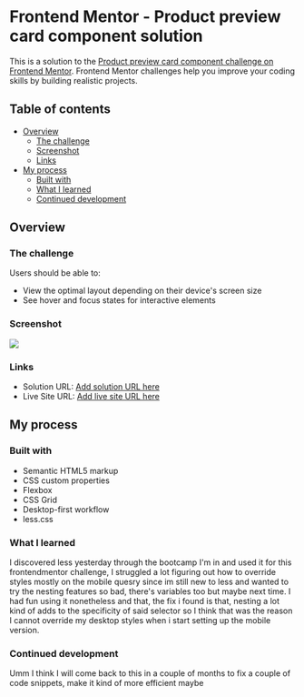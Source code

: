 # Frontend Mentor - Product preview card component solution

This is a solution to the [Product preview card component challenge on Frontend Mentor](https://www.frontendmentor.io/challenges/product-preview-card-component-GO7UmttRfa). Frontend Mentor challenges help you improve your coding skills by building realistic projects.

## Table of contents

- [Overview](#overview)
  - [The challenge](#the-challenge)
  - [Screenshot](#screenshot)
  - [Links](#links)
- [My process](#my-process)
  - [Built with](#built-with)
  - [What I learned](#what-i-learned)
  - [Continued development](#continued-development)

## Overview

### The challenge

Users should be able to:

- View the optimal layout depending on their device's screen size
- See hover and focus states for interactive elements

### Screenshot

![](./assets/images/Screenshot%202023-12-07%20151402.png.jpg)

### Links

- Solution URL: [Add solution URL here](https://your-solution-url.com)
- Live Site URL: [Add live site URL here](https://your-live-site-url.com)

## My process

### Built with

- Semantic HTML5 markup
- CSS custom properties
- Flexbox
- CSS Grid
- Desktop-first workflow
- less.css

### What I learned

I discovered less yesterday through the bootcamp I'm in and used it for this frontendmentor challenge, I struggled a lot figuring out how to override styles mostly on the mobile quesry since im still new to less and wanted to try the nesting features so bad, there's variables too but maybe next time. I had fun using it nonetheless and that, the fix i found is that, nesting a lot kind of adds to the specificity of said selector so I think that was the reason I cannot override my desktop styles when i start setting up the mobile version.

### Continued development

Umm I think I will come back to this in a couple of months to fix a couple of code snippets, make it kind of more efficient maybe


